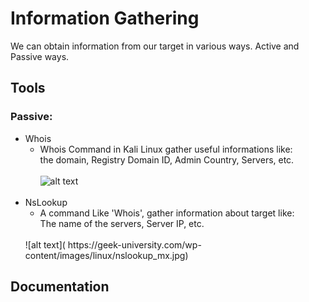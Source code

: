 # Information Gathering 
We can obtain information from our target in various ways. 
Active and Passive ways.

## Tools
### Passive:
- Whois
     * Whois Command in Kali Linux gather useful informations like: <br> the domain, Registry Domain ID, Admin Country, Servers, etc.
     <br><br>
     ![alt text](https://www.cyberpratibha.com/blog/wp-content/uploads/2014/06/whois-ip-address.png)
     <br><br>
- NsLookup
     * A command Like 'Whois', gather information about target like: <br>
     The name of the servers, Server IP, etc.
     <br>
      ![alt text](  https://geek-university.com/wp-content/images/linux/nslookup_mx.jpg)
   


## Documentation

